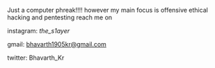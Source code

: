 Just a computer phreak!!!!
however my main focus is offensive ethical hacking and pentesting
reach me on 

instagram: _the_s1ayer_


gmail: bhavarth1905kr@gmail.com


twitter: Bhavarth_Kr
